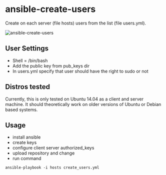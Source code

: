 # ansible-create-users

Create on each server (file hosts) users from the list (file users.yml).

![ansible-create-users](https://github.com/msergiy87/ansible-create-users/blob/master/ansible-create-users.jpg)

User Settings
------------

- Shell = /bin/bash
- Add the public key from pub_keys dir
- In users.yml specify that user should have the right to sudo or not

Distros tested
------------

Currently, this is only tested on Ubuntu 14.04 as a client and server machine. It should theoretically work on older versions of Ubuntu or Debian based systems.

Usage
------------
- install ansible
- create keys
- configure client server authorized_keys
- upload repository and change
- run command

```
ansible-playbook -i hosts create_users.yml
```
